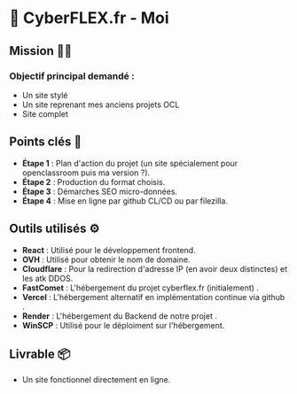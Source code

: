 # 🤖 CyberFLEX.fr - Moi 

## Mission 🕵️‍♂️

### Objectif principal demandé :

- Un site stylé
- Un site reprenant mes anciens projets OCL
- Site complet

## Points clés 🔑

- **Étape 1** : Plan d'action du projet (un site spécialement pour openclassroom puis ma version ?).
- **Étape 2** : Production du format choisis.
- **Étape 3** : Démarches SEO micro-données.
- **Étape 4** : Mise en ligne par github CL/CD ou par filezilla.

## Outils utilisés ⚙️

- **React** : Utilisé pour le développement frontend.
- **OVH** : Utilisé pour obtenir le nom de domaine.
- **Cloudflare** : Pour la redirection d'adresse IP (en avoir deux distinctes) et les atk DDOS.
- **FastComet** : L'hébergement du projet cyberflex.fr (initialement) .
- **Vercel** : L'hébergement alternatif en implémentation continue via github .
- **Render** : L'hébergement du Backend de notre projet .
- **WinSCP** : Utilisé pour le déploiment sur l'hébergement.


## Livrable 📦

- Un site fonctionnel directement en ligne.
